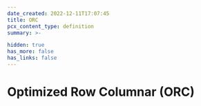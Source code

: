 ```yaml
---
date_created: 2022-12-11T17:07:45
title: ORC
pcx_content_type: definition
summary: >-

hidden: true
has_more: false
has_links: false
---
```


# Optimized Row Columnar (ORC)

